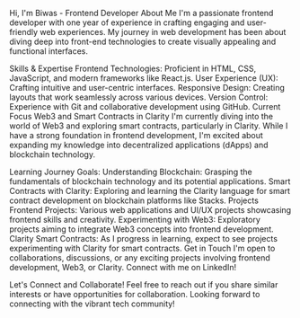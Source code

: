 Hi, I'm Biwas - Frontend Developer
About Me
I'm a passionate frontend developer with one year of experience in crafting engaging and user-friendly web experiences. My journey in web development has been about diving deep into front-end technologies to create visually appealing and functional interfaces.

Skills & Expertise
Frontend Technologies: Proficient in HTML, CSS, JavaScript, and modern frameworks like React.js.
User Experience (UX): Crafting intuitive and user-centric interfaces.
Responsive Design: Creating layouts that work seamlessly across various devices.
Version Control: Experience with Git and collaborative development using GitHub.
Current Focus
Web3 and Smart Contracts in Clarity
I'm currently diving into the world of Web3 and exploring smart contracts, particularly in Clarity. While I have a strong foundation in frontend development, I'm excited about expanding my knowledge into decentralized applications (dApps) and blockchain technology.

Learning Journey
Goals:
Understanding Blockchain: Grasping the fundamentals of blockchain technology and its potential applications.
Smart Contracts with Clarity: Exploring and learning the Clarity language for smart contract development on blockchain platforms like Stacks.
Projects
Frontend Projects: Various web applications and UI/UX projects showcasing frontend skills and creativity.
Experimenting with Web3: Exploratory projects aiming to integrate Web3 concepts into frontend development.
Clarity Smart Contracts: As I progress in learning, expect to see projects experimenting with Clarity for smart contracts.
Get in Touch
I'm open to collaborations, discussions, or any exciting projects involving frontend development, Web3, or Clarity. Connect with me on LinkedIn!

Let's Connect and Collaborate!
Feel free to reach out if you share similar interests or have opportunities for collaboration. Looking forward to connecting with the vibrant tech community!

